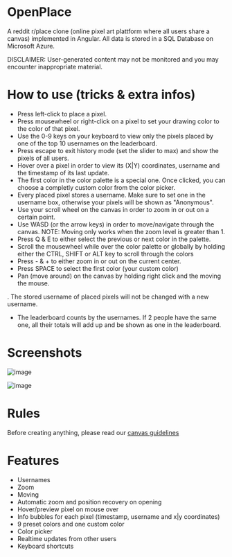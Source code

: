 # OpenPlace

A reddit r/place clone (online pixel art plattform where all users share a canvas) implemented in Angular. All data is stored in a SQL Database on Microsoft Azure.

DISCLAIMER: User-generated content may not be monitored and you may encounter inappropriate material.

# How to use (tricks & extra infos)

- Press left-click to place a pixel.
- Press mousewheel or right-click on a pixel to set your drawing color to the color of that pixel.
- Use the 0-9 keys on your keyboard to view only the pixels placed by one of the top 10 usernames on the leaderboard.
- Press escape to exit history mode (set the slider to max) and show the pixels of all users.
- Hover over a pixel in order to view its (X|Y) coordinates, username and the timestamp of its last update.
- The first color in the color palette is a special one. Once clicked, you can choose a completly custom color from the color picker.
- Every placed pixel stores a username. Make sure to set one in the username box, otherwise your pixels will be shown as "Anonymous".
- Use your scroll wheel on the canvas in order to zoom in or out on a certain point.
- Use WASD (or the arrow keys) in order to move/navigate through the canvas. NOTE: Moving only works when the zoom level is greater than 1.
- Press Q & E to either select the previous or next color in the palette.
- Scroll the mousewheel while over the color palette or globally by holding either the CTRL, SHIFT or ALT key to scroll through the colors
- Press - & + to either zoom in or out on the current center.
- Press SPACE to select the first color (your custom color)
- Pan (move around) on the canvas by holding right click and the moving the mouse.
  
. The stored username of placed pixels will not be changed with a new username.
- The leaderboard counts by the usernames. If 2 people have the same one, all their totals will add up and be shown as one in the leaderboard.

# Screenshots

![image](https://github.com/user-attachments/assets/afe227d0-0883-4d45-a5b5-ec054d879426)

![image](https://github.com/user-attachments/assets/fc139c57-99b2-4610-a2c6-fee1a7c8fa28)

# Rules

Before creating anything, please read our [canvas guidelines](https://github.com/veudal/openplace/blob/master/rules.md)

# Features
- Usernames
- Zoom
- Moving
- Automatic zoom and position recovery on opening
- Hover/preview pixel on mouse over
- Info bubbles for each pixel (timestamp, username and x|y coordinates)
- 9 preset colors and one custom color
- Color picker
- Realtime updates from other users
- Keyboard shortcuts
